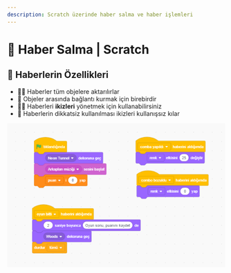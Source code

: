 ```yaml
---
description: Scratch üzerinde haber salma ve haber işlemleri
---
```


# 📢 Haber Salma \| Scratch

## 💎 Haberlerin Özellikleri

* ‍🧙‍♂ Haberler tüm objelere aktarılırlar
* 🔗 Objeler arasında bağlantı kurmak için birebirdir
* 👨‍💼 Haberleri **ikizleri** yönetmek için kullanabilirsiniz
* 🐞 Haberlerin dikkatsiz kullanılması ikizleri kullanışsız kılar

![](../../.gitbook/assets/image%20%2882%29.png)

## 

